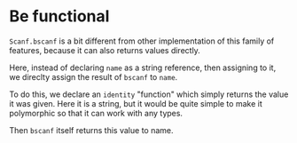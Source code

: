 # Be functional

`Scanf.bscanf` is a bit different from other implementation of this family of features, because it can also returns values directly.

Here, instead of declaring `name` as a string reference, then assigning to it, we direclty assign the result of `bscanf` to `name`.

To do this, we declare an `identity` "function" which simply returns the value it was given. Here it is a string, but it would be quite simple to make it polymorphic so that it can work with any types.

Then `bscanf` itself returns this value to name.
